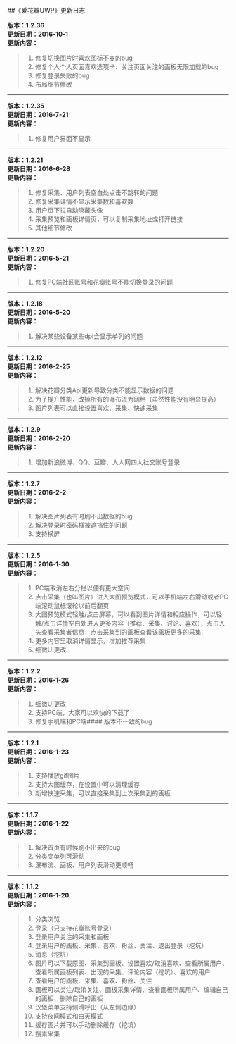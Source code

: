 ﻿##《爱花瓣UWP》更新日志

**版本：1.2.36**  
**更新日期：2016-10-1**  
**更新内容：**  
> 1. 修复切换图片时喜欢图标不变的bug
> 2. 修复个人个人页面喜欢选项卡、关注页面关注的画板无限加载的bug
> 3. 修复登录失败的bug
> 4. 布局细节修改  

---

**版本：1.2.35**  
**更新日期：2016-7-21**  
**更新内容：**  
> 1. 修复用户界面不显示  

---

**版本：1.2.21**  
**更新日期：2016-6-28**  
**更新内容：**  
> 1. 修复采集、用户列表空白处点击不跳转的问题
> 2. 修复采集详情不显示采集数和喜欢数
> 3. 用户页下拉自动隐藏头像
> 4. 采集预览和画板详情页，可以复制采集地址或打开链接
> 5. 其他细节修改  

---

**版本：1.2.20**  
**更新日期：2016-5-21**  
**更新内容：**  
> 1. 修复PC端社区账号和花瓣账号不能切换登录的问题  

---

**版本：1.2.18**  
**更新日期：2016-5-20**  
**更新内容：**  
> 1. 解决某些设备某些dpi会显示单列的问题  

---

**版本：1.2.12**  
**更新日期：2016-2-25**  
**更新内容：**  
> 1. 解决花瓣分类Api更新导致分类不能显示数据的问题
> 2. 为了提升性能，改掉所有的瀑布流为网格（虽然性能没有明显提高）
> 3. 图片列表可以直接设置喜欢、采集、快速采集  

---

**版本：1.2.9**  
**更新日期：2016-2-20**  
**更新内容：**  
> 1. 增加新浪微博、QQ、豆瓣、人人网四大社交账号登录  

---

**版本：1.2.7**  
**更新日期：2016-2-2**  
**更新内容：**  
> 1. 解决图片列表有时刷不出数据的bug
> 2. 解决登录时密码框被遮挡住的问题
> 3. 支持横屏  

---

**版本：1.2.5**  
**更新日期：2016-1-30**  
**更新内容：**  
> 1. PC端取消左右分栏以便有更大空间
> 2. 点击采集（也叫图片）进入大图预览模式，可以手机端左右滑动或者PC端滚动鼠标滚轮以前后翻页
> 3. 大图预览模式轻触/点击屏幕，可以看到图片详情和相应操作，可以轻触/点击详情空白处进入更多内容（推荐、采集、讨论、喜欢），点击人头查看采集者信息，点击采集到的画板查看该画板更多的采集.
> 4. 更多内容里取消详情显示，增加推荐采集
> 5. 细微UI更改  

---

**版本：1.2.2**  
**更新日期：2016-1-26**  
**更新内容：**  
> 1. 细微UI更改
> 2. 支持PC端，大家可以欢快的下载了
> 3. 修复手机端和PC端#### 版本不一致的bug  

---

**版本：1.2.1**  
**更新日期：2016-1-23**  
**更新内容：**  
> 1. 支持播放gif图片
> 2. 支持大图缓存，在设置中可以清理缓存
> 3. 新增快速采集，可以直接采集到上次采集到的画板  

---

**版本：1.1.7**  
**更新日期：2016-1-22**  
**更新内容：**  
> 1. 解决首页有时候刷不出来的bug
> 2. 分类变单列可滑动
> 3. 瀑布流、画板、用户列表滑动更顺畅  

---

**版本：1.1.2**  
**更新日期：2016-1-20**  
**更新内容：**  
> 1. 分类浏览
> 2. 登录（只支持花瓣账号登录）
> 3. 登录用户关注的采集和画板
> 4. 登录用户的画板、采集、喜欢、粉丝、关注、退出登录（挖坑）
> 5. 消息（挖坑）
> 6. 图片可以下载原图、采集到画板、设置喜欢/取消喜欢、查看所属用户、查看所属画板列表、出现的采集、评论内容（挖坑）、喜欢的用户
> 7. 查看用户的画板、采集、喜欢、粉丝、关注
> 8. 画板可以关注/取消关注、画板采集详情、查看画板所属用户、编辑自己的画板、删除自己的画板
> 9. 汉堡菜单支持侧滑呼出（从左侧边缘）
> 10. 支持夜间模式和白天模式
> 11. 缓存图片并可以手动删除缓存（挖坑）
> 12. 搜索采集